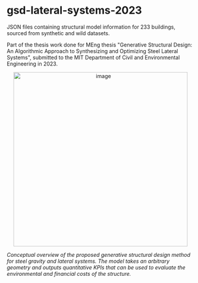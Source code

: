 # gsd-lateral-systems-2023

JSON files containing structural model information for 233 buildings, sourced from synthetic and wild datasets.

Part of the thesis work done for MEng thesis "Generative Structural Design: An Algorithmic Approach to Synthesizing and Optimizing Steel Lateral Systems", submitted to the MIT Department of Civil and Environmental Engineering in 2023.

<p align="center">
  <img width="468" alt="image" src="https://user-images.githubusercontent.com/53405894/235383751-a0d30fd0-61ed-44cd-834b-457d63da4db5.png">
</p>
<i>Conceptual overview of the proposed generative structural design method for steel gravity and lateral systems. The model takes an arbitrary geometry and outputs quantitative KPIs that can be used to evaluate the environmental and financial costs of the structure.</i>
